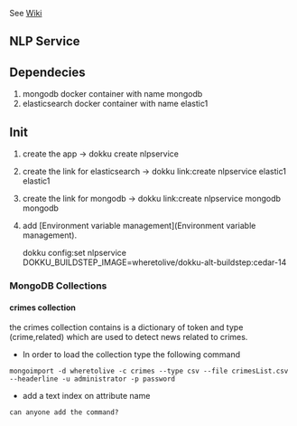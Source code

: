 See [Wiki](https://bitbucket.org/datatoknowledge/nlpservice/wiki)


NLP Service
--------------

## Dependecies

1. mongodb docker container with name mongodb
2. elasticsearch docker container with name elastic1

## Init

1. create the app -> dokku create nlpservice
2. create the link for elasticsearch -> dokku link:create nlpservice elastic1 elastic1
3. create the link for mongodb -> dokku link:create nlpservice mongodb mongodb
3. add [Environment variable management](Environment variable management).

    dokku config:set nlpservice DOKKU_BUILDSTEP_IMAGE=wheretolive/dokku-alt-buildstep:cedar-14



### MongoDB Collections

#### crimes collection
the crimes collection contains is a dictionary of token and type (crime,related) which are used
to detect news related to crimes.
- In order to load the collection type the following command

```
mongoimport -d wheretolive -c crimes --type csv --file crimesList.csv --headerline -u administrator -p password

```
- add a text index on attribute name

```
can anyone add the command?
```
